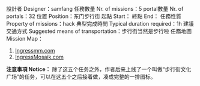 設計者 Designer：samfang
任務數量 Nr. of missions：5
portal數量 Nr. of portals：32
位置 Position：东门步行街
起點 Start：
終點 End：
任務性質 Property of missions：hack
典型完成時閒 Typical duration required：1h
建議交通方式 Suggested means of transportation：步行街当然是步行啦
任務地圖 Mission Map：
1.  [Ingressmm.com](http://goo.gl/v4Zrd1)
2.  [IngressMosaik.com](https://ingressmosaik.com/mosaic/8342)


**注意事項 Notice：**
除了这五个任务之外，作者后来上线了一个叫做“步行街文化广场”的任务，可以在这五个之后接着做，凑成完整的一排图标。